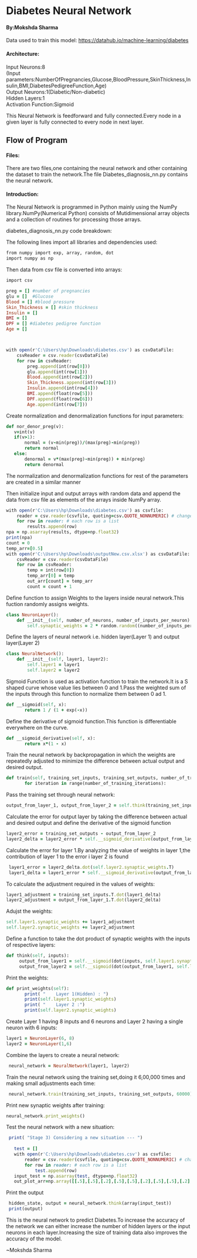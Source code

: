 # Diabetes Neural Network

#### By:Mokshda Sharma
Data used to train this model: https://datahub.io/machine-learning/diabetes

#### Architecture:
Input Neurons:8<br/>
(Input parameters:NumberOfPregnancies,Glucose,BloodPressure,SkinThickness,Insulin,BMI,DiabetesPedigreeFunction,Age)<br/>
Output Neurons:1(Diabetic/Non-diabetic)<br/>
Hidden Layers:1<br/>
Activation Function:Sigmoid<br/>

This Neural Network is feedforward and fully connected.Every node in a given layer is fully connected to every node in next layer.


## Flow of Program

#### Files:
There are two files,one containing the neural network and other containing the dataset to train the network.The file Diabetes_diagnosis_nn.py contains the neural network.
 
 
#### Introduction:
The Neural Network is programmed in Python mainly using the NumPy library.NumPy(Numerical Python) consists of  Mutidimensional array objects and a collection of routines for processing those arrays.<br/>

diabetes_diagnosis_nn.py code breakdown:

The following lines import all libraries and dependencies used:
```ruby 
from numpy import exp, array, random, dot
import numpy as np
```

Then data from csv file is converted into arrays:
```ruby
import csv

preg = [] #number of pregnancies
glu = []  #Glucose
Blood = [] #blood pressure
Skin_Thickness = [] #skin thickness
Insulin = []
BMI = []
DPF = [] #diabetes pedigree function
Age = []



with open(r'C:\Users\hp\Downloads\diabetes.csv') as csvDataFile:
    csvReader = csv.reader(csvDataFile)
    for row in csvReader:
        preg.append(int(row[0]))
        glu.append(int(row[1]))
        Blood.append(int(row[2]))
        Skin_Thickness.append(int(row[3]))
        Insulin.append(int(row[4]))
        BMI.append(float(row[5]))
        DPF.append(float(row[6]))
        Age.append(int(row[7]))
 ```
 
 Create normalization and denormalization functions for input parameters:
 ```ruby
 def nor_denor_preg(v):
    v=int(v)
    if(v>1):
        normal = (v-min(preg))/(max(preg)-min(preg))
        return normal
    else:
        denormal = v*(max(preg)-min(preg)) + min(preg)
        return denormal
   ```
The normalization and denormalization functions for rest of the parameters are created in a similar manner<br/>
   
Then initialize input and output arrays with random data and append the data from csv file as elements of the arrays inside NumPy array.
```ruby
with open(r'C:\Users\hp\Downloads\diabetes.csv') as csvfile:
    reader = csv.reader(csvfile, quoting=csv.QUOTE_NONNUMERIC) # change contents to floats
    for row in reader: # each row is a list
        results.append(row)
npa = np.asarray(results, dtype=np.float32)    
print(npa)         
count = 0  
temp_arr=[0.5]
with open(r'C:\Users\hp\Downloads\outputNew.csv.xlsx') as csvDataFile:
    csvReader = csv.reader(csvDataFile)
    for row in csvReader:
        temp = int(row[0])
        temp_arr[0] = temp
        out_arr[count] = temp_arr
        count = count + 1
```   
Define function to assign Weights to the layers inside neural network.This fuction randomly assigns weights.
```ruby
class NeuronLayer():
    def __init__(self, number_of_neurons, number_of_inputs_per_neuron):
        self.synaptic_weights = 2 * random.random((number_of_inputs_per_neuron, number_of_neurons)) - 1
```
Define the layers of neural network i.e. hidden layer(Layer 1) and output layer(Layer 2)
```ruby
class NeuralNetwork():
    def __init__(self, layer1, layer2):
        self.layer1 = layer1
        self.layer2 = layer2
 ```
Sigmoid Function is used as activation function to train the network.It is a S shaped curve whose value lies between 0 and 1.Pass the weighted sum of the inputs through this function to normalize them between 0 ad 1.
 ```ruby
 def __sigmoid(self, x):
        return 1 / (1 + exp(-x))
 ```
 Define the derivative of sigmoid function.This function is differentiable everywhere on the curve.
 ```ruby
 def __sigmoid_derivative(self, x):
        return x*(1 - x)
 ```
Train the neural network by backpropagation in which the weights are repeatedly adjusted to minimize the difference between actual output and desired output.
 ```ruby
 def train(self, training_set_inputs, training_set_outputs, number_of_training_iterations):
        for iteration in range(number_of_training_iterations):
 ```
 Pass the training set through neural network:
 ```ruby
 output_from_layer_1, output_from_layer_2 = self.think(training_set_inputs)
 ```
Calculate the error for output layer by taking the difference between actual and desired output and define the derivative of the sigmoid function
 ```ruby
 layer2_error = training_set_outputs - output_from_layer_2
 layer2_delta = layer2_error * self.__sigmoid_derivative(output_from_layer_2)
 ```
Calculate the error for layer 1.By analyzing the value of weights in layer 1,the contribution of layer 1 to the error i layer 2 is found
 ```ruby
  layer1_error = layer2_delta.dot(self.layer2.synaptic_weights.T)
  layer1_delta = layer1_error * self.__sigmoid_derivative(output_from_layer_1)
 ```
 To calculate the adjustment required in the values of weights:
 ```ruby
 layer1_adjustment = training_set_inputs.T.dot(layer1_delta)
 layer2_adjustment = output_from_layer_1.T.dot(layer2_delta)
 ```
  Adujst the weights:
  ```ruby
  self.layer1.synaptic_weights += layer1_adjustment
  self.layer2.synaptic_weights += layer2_adjustment
  ```
  Define a function to take the dot product of synaptic weights with the inputs of respective layers:
  ```ruby
  def think(self, inputs):
       output_from_layer1 = self.__sigmoid(dot(inputs, self.layer1.synaptic_weights))
       output_from_layer2 = self.__sigmoid(dot(output_from_layer1, self.layer2.synaptic_weights))
 ```
 Print the weights:
 ```ruby
 def print_weights(self):
        print( "    Layer 1(Hidden) : ")
        print(self.layer1.synaptic_weights)
        print( "    Layer 2 :")
        print(self.layer2.synaptic_weights)
 ```
 
 Create Layer 1 having 8 inputs and 6 neurons and Layer 2 having a single neuron with 6 inputs:
 ```ruby
 layer1 = NeuronLayer(6, 8)
 layer2 = NeuronLayer(1,6)
 ```
 Combine the layers to create a neural network:
 ```ruby
  neural_network = NeuralNetwork(layer1, layer2)
  ```
  Train the neural network using the training set,doing it 6,00,000 times and making small adjustments each time:
 ```ruby
  neural_network.train(training_set_inputs, training_set_outputs, 60000)
 ```
 Print new synaptic weights after training:
 ```ruby
 neural_network.print_weights()
 ```
 Test the neural network with a new situation:
 ```ruby
  print( "Stage 3) Considering a new situation --- ")
    
    test = []
    with open(r'C:\Users\hp\Downloads\diabetes.csv') as csvfile:
        reader = csv.reader(csvfile, quoting=csv.QUOTE_NONNUMERIC) # change contents to floats
        for row in reader: # each row is a list
            test.append(row)
    input_test = np.asarray(test, dtype=np.float32)
    out_plot_arr=np.array([[.5],[.5],[.2],[.5],[.5],[.2],[.5],[.5],[.2],[.5],[.9]])
```
 Print the output
 ```ruby
  hidden_state, output = neural_network.think(array(input_test))
  print(output)
 ``` 
This is the neural network to predict Diabetes.To increase the accuracy of the network we can either increase the number of hidden layers or the input neurons in each layer.Increasing the size of training data also improves the accuracy of the model.   

~Mokshda Sharma
   
        
        





 
